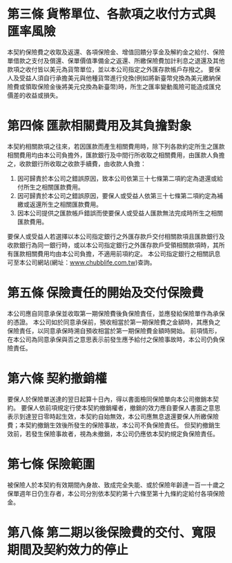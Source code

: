 # 第三條 貨幣單位、各款項之收付方式與匯率風險

本契約保險費之收取及返還、各項保險金、增值回饋分享金及解約金之給付、保險單借款之支付及償還、保單價值準備金之返還、所繳保險費加計利息之退還及其他款項之收付皆以美元為貨幣單位，並以本公司指定之外匯存款帳戶存撥之。
要保人及受益人須自行承擔美元與他種貨幣進行兌換(例如將新臺幣兌換為美元繳納保險費或領取保險金後將美元兌換為新臺幣)時，所生之匯率變動風險可能造成匯兌價差的收益或損失。

# 第四條 匯款相關費用及其負擔對象

本契約相關款項之往來，若因匯款而產生相關費用時，除下列各款約定所生之匯款相關費用均由本公司負擔外，匯款銀行及中間行所收取之相關費用，由匯款人負擔之，收款銀行所收取之收款手續費，由收款人負擔：

1. 因可歸責於本公司之錯誤原因，致本公司依第三十七條第二項約定為退還或給付所生之相關匯款費用。
2. 因可歸責於本公司之錯誤原因，要保人或受益人依第三十七條第二項約定為補繳或返還所生之相關匯款費用。
3. 因本公司提供之匯款帳戶錯誤而使要保人或受益人匯款無法完成時所生之相關匯款費用。

要保人或受益人若選擇以本公司指定銀行之外匯存款戶交付相關款項且匯款銀行及收款銀行為同一銀行時，或以本公司指定銀行之外匯存款戶受領相關款項時，其所有匯款相關費用均由本公司負擔，不適用前項約定。
本公司指定銀行之相關訊息可至本公司網站(網址：www.chubblife.com.tw)查詢。

# 第五條 保險責任的開始及交付保險費

本公司應自同意承保並收取第一期保險費後負保險責任，並應發給保險單作為承保的憑證。
本公司如於同意承保前，預收相當於第一期保險費之金額時，其應負之保險責任，以同意承保時溯自預收相當於第一期保險費金額時開始。
前項情形，在本公司為同意承保與否之意思表示前發生應予給付之保險事故時，本公司仍負保險責任。

# 第六條 契約撤銷權

要保人於保險單送達的翌日起算十日內，得以書面檢同保險單向本公司撤銷本契約。
要保人依前項規定行使本契約撤銷權者，撤銷的效力應自要保人書面之意思表示到達翌日零時起生效，本契約自始無效，本公司應無息退還要保人所繳保險費；本契約撤銷生效後所發生的保險事故，本公司不負保險責任。
但契約撤銷生效前，若發生保險事故者，視為未撤銷，本公司仍應依本契約規定負保險責任。

# 第七條 保險範圍

被保險人於本契約有效期間內身故、致成完全失能、或於保險年齡達一百一十歲之保單週年日仍生存者，本公司分別依本契約第十六條至第十九條約定給付各項保險金。

# 第八條 第二期以後保險費的交付、寬限期間及契約效力的停止